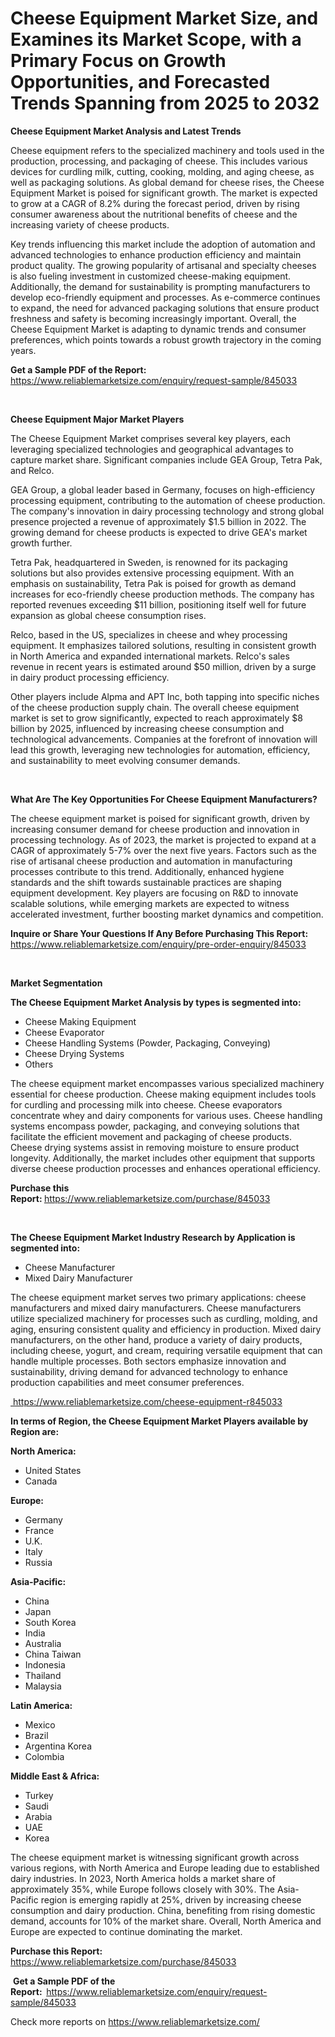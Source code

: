 <p><h1>Cheese Equipment Market Size, and Examines its Market Scope, with a Primary Focus on Growth Opportunities, and Forecasted Trends Spanning from 2025 to 2032</h1></p><p><strong>Cheese Equipment Market Analysis and Latest Trends</strong></p>
<p><p>Cheese equipment refers to the specialized machinery and tools used in the production, processing, and packaging of cheese. This includes various devices for curdling milk, cutting, cooking, molding, and aging cheese, as well as packaging solutions. As global demand for cheese rises, the Cheese Equipment Market is poised for significant growth. The market is expected to grow at a CAGR of 8.2% during the forecast period, driven by rising consumer awareness about the nutritional benefits of cheese and the increasing variety of cheese products.</p><p>Key trends influencing this market include the adoption of automation and advanced technologies to enhance production efficiency and maintain product quality. The growing popularity of artisanal and specialty cheeses is also fueling investment in customized cheese-making equipment. Additionally, the demand for sustainability is prompting manufacturers to develop eco-friendly equipment and processes. As e-commerce continues to expand, the need for advanced packaging solutions that ensure product freshness and safety is becoming increasingly important. Overall, the Cheese Equipment Market is adapting to dynamic trends and consumer preferences, which points towards a robust growth trajectory in the coming years.</p></p>
<p><strong>Get a Sample PDF of the Report:&nbsp;</strong> <a href="https://www.reliablemarketsize.com/enquiry/request-sample/845033?utm_campaign=1167&utm_medium=2&utm_source=Github&utm_content=ia&utm_term=20022025&utm_id=cheese-equipment">https://www.reliablemarketsize.com/enquiry/request-sample/845033</a></p>
<p>&nbsp;</p>
<p><strong>Cheese Equipment Major Market Players</strong></p>
<p><p>The Cheese Equipment Market comprises several key players, each leveraging specialized technologies and geographical advantages to capture market share. Significant companies include GEA Group, Tetra Pak, and Relco. </p><p>GEA Group, a global leader based in Germany, focuses on high-efficiency processing equipment, contributing to the automation of cheese production. The company's innovation in dairy processing technology and strong global presence projected a revenue of approximately $1.5 billion in 2022. The growing demand for cheese products is expected to drive GEA's market growth further.</p><p>Tetra Pak, headquartered in Sweden, is renowned for its packaging solutions but also provides extensive processing equipment. With an emphasis on sustainability, Tetra Pak is poised for growth as demand increases for eco-friendly cheese production methods. The company has reported revenues exceeding $11 billion, positioning itself well for future expansion as global cheese consumption rises.</p><p>Relco, based in the US, specializes in cheese and whey processing equipment. It emphasizes tailored solutions, resulting in consistent growth in North America and expanded international markets. Relco's sales revenue in recent years is estimated around $50 million, driven by a surge in dairy product processing efficiency.</p><p>Other players include Alpma and APT Inc, both tapping into specific niches of the cheese production supply chain. The overall cheese equipment market is set to grow significantly, expected to reach approximately $8 billion by 2025, influenced by increasing cheese consumption and technological advancements. Companies at the forefront of innovation will lead this growth, leveraging new technologies for automation, efficiency, and sustainability to meet evolving consumer demands.</p></p>
<p>&nbsp;</p>
<p><strong>What Are The Key Opportunities For Cheese Equipment Manufacturers?</strong></p>
<p><p>The cheese equipment market is poised for significant growth, driven by increasing consumer demand for cheese production and innovation in processing technology. As of 2023, the market is projected to expand at a CAGR of approximately 5-7% over the next five years. Factors such as the rise of artisanal cheese production and automation in manufacturing processes contribute to this trend. Additionally, enhanced hygiene standards and the shift towards sustainable practices are shaping equipment development. Key players are focusing on R&D to innovate scalable solutions, while emerging markets are expected to witness accelerated investment, further boosting market dynamics and competition.</p></p>
<p><strong>Inquire or Share Your Questions If Any Before Purchasing This Report:</strong> <a href="https://www.reliablemarketsize.com/enquiry/pre-order-enquiry/845033?utm_campaign=1167&utm_medium=2&utm_source=Github&utm_content=ia&utm_term=20022025&utm_id=cheese-equipment">https://www.reliablemarketsize.com/enquiry/pre-order-enquiry/845033</a></p>
<p>&nbsp;</p>
<p><strong>Market Segmentation</strong></p>
<p><strong>The Cheese Equipment Market Analysis by types is segmented into:</strong></p>
<p><ul><li>Cheese Making Equipment</li><li>Cheese Evaporator</li><li>Cheese Handling Systems (Powder, Packaging, Conveying)</li><li>Cheese Drying Systems</li><li>Others</li></ul></p>
<p><p>The cheese equipment market encompasses various specialized machinery essential for cheese production. Cheese making equipment includes tools for curdling and processing milk into cheese. Cheese evaporators concentrate whey and dairy components for various uses. Cheese handling systems encompass powder, packaging, and conveying solutions that facilitate the efficient movement and packaging of cheese products. Cheese drying systems assist in removing moisture to ensure product longevity. Additionally, the market includes other equipment that supports diverse cheese production processes and enhances operational efficiency.</p></p>
<p><strong>Purchase this Report:&nbsp;</strong><a href="https://www.reliablemarketsize.com/purchase/845033?utm_campaign=1167&utm_medium=2&utm_source=Github&utm_content=ia&utm_term=20022025&utm_id=cheese-equipment">https://www.reliablemarketsize.com/purchase/845033</a></p>
<p>&nbsp;</p>
<p><strong>The Cheese Equipment Market Industry Research by Application is segmented into:</strong></p>
<p><ul><li>Cheese Manufacturer</li><li>Mixed Dairy Manufacturer</li></ul></p>
<p><p>The cheese equipment market serves two primary applications: cheese manufacturers and mixed dairy manufacturers. Cheese manufacturers utilize specialized machinery for processes such as curdling, molding, and aging, ensuring consistent quality and efficiency in production. Mixed dairy manufacturers, on the other hand, produce a variety of dairy products, including cheese, yogurt, and cream, requiring versatile equipment that can handle multiple processes. Both sectors emphasize innovation and sustainability, driving demand for advanced technology to enhance production capabilities and meet consumer preferences.</p></p>
<p><a href="https://www.reliablemarketsize.com/cheese-equipment-r845033?utm_campaign=1167&utm_medium=2&utm_source=Github&utm_content=ia&utm_term=20022025&utm_id=cheese-equipment">&nbsp;https://www.reliablemarketsize.com/cheese-equipment-r845033</a></p>
<p><strong>In terms of Region, the Cheese Equipment Market Players available by Region are:</strong></p>
<p>
    <p> <strong> North America: </strong>
        <ul>
            <li>United States</li>
            <li>Canada</li>
        </ul>
        </p> 
    <p> <strong> Europe: </strong>
        <ul>
            <li>Germany</li>
            <li>France</li>
            <li>U.K.</li>
            <li>Italy</li>
            <li>Russia</li>
        </ul>
        </p> 
    <p> <strong> Asia-Pacific: </strong>
        <ul>
            <li>China</li>
            <li>Japan</li>
            <li>South Korea</li>
            <li>India</li>
            <li>Australia</li>
            <li>China Taiwan</li>
            <li>Indonesia</li>
            <li>Thailand</li>
            <li>Malaysia</li>
        </ul>
        </p> 
    <p> <strong> Latin America: </strong>
        <ul>
            <li>Mexico</li>
            <li>Brazil</li>
            <li>Argentina Korea</li>
            <li>Colombia</li>
        </ul>
        </p> 
    <p> <strong> Middle East & Africa: </strong>
        <ul>
            <li>Turkey</li>
            <li>Saudi</li>
            <li>Arabia</li>
            <li>UAE</li>
            <li>Korea</li>
        </ul>
    </p>
    </p>
<p><p>The cheese equipment market is witnessing significant growth across various regions, with North America and Europe leading due to established dairy industries. In 2023, North America holds a market share of approximately 35%, while Europe follows closely with 30%. The Asia-Pacific region is emerging rapidly at 25%, driven by increasing cheese consumption and dairy production. China, benefiting from rising domestic demand, accounts for 10% of the market share. Overall, North America and Europe are expected to continue dominating the market.</p></p>
<p><strong>Purchase this Report: </strong><a href="https://www.reliablemarketsize.com/purchase/845033?utm_campaign=1167&utm_medium=2&utm_source=Github&utm_content=ia&utm_term=20022025&utm_id=cheese-equipment">https://www.reliablemarketsize.com/purchase/845033</a></p>
<p>&nbsp;<strong>Get a Sample PDF of the Report:&nbsp;&nbsp;</strong><a href="https://www.reliablemarketsize.com/enquiry/request-sample/845033?utm_campaign=1167&utm_medium=2&utm_source=Github&utm_content=ia&utm_term=20022025&utm_id=cheese-equipment">https://www.reliablemarketsize.com/enquiry/request-sample/845033</a></p>
<p><strong></strong></p>
<p>Check more reports on <a href="https://www.reliablemarketsize.com/?utm_campaign=1167&utm_medium=2&utm_source=Github&utm_content=ia&utm_term=20022025&utm_id=cheese-equipment">https://www.reliablemarketsize.com/</a></p>